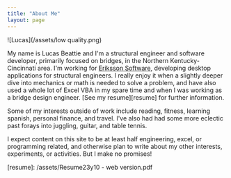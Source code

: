 ```yaml
---
title: "About Me"
layout: page
---
```

![Lucas](/assets/low quality.png)

My name is Lucas Beattie and I'm a structural engineer and software developer, primarily focused on bridges, in the Northern Kentucky-Cincinnati area. I'm working for [Eriksson Software](https://www.erikssonsoftware.com/), developing desktop applications for structural engineers. I really enjoy it when a slightly deeper dive into mechanics or math is needed to solve a problem, and have also used a whole lot of Excel VBA in my spare time and when I was working as a bridge design engineer. [See my resume][resume] for further information.

Some of my interests outside of work include reading, fitness, learning spanish, personal finance, and travel. I've also had had some more eclectic past forays into juggling, guitar, and table tennis.

I expect content on this site to be at least half engineering, excel, or programming related, and otherwise plan to write about my other interests, experiments, or activities. But I make no promises!

[resume]: /assets/Resume23y10 - web version.pdf